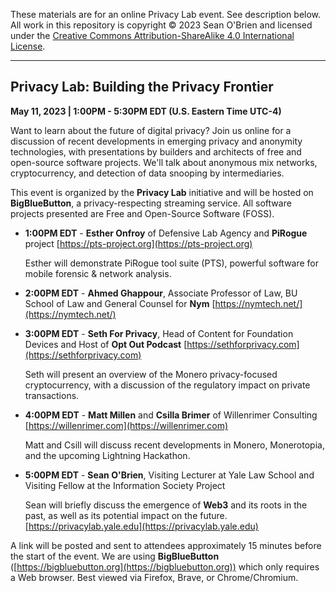 These materials are for an online Privacy Lab event. See description below. All work in this repository is copyright &copy; 2023 Sean O'Brien and licensed under the [Creative Commons Attribution-ShareAlike 4.0 International License](http://creativecommons.org/licenses/by-sa/4.0/).

----

## Privacy Lab: Building the Privacy Frontier

**May 11, 2023 | 1:00PM - 5:30PM EDT (U.S. Eastern Time UTC-4)**

Want to learn about the future of digital privacy? Join us online for a discussion of recent developments in emerging privacy and anonymity technologies, with presentations by builders and architects of free and open-source software projects. We'll talk about anonymous mix networks, cryptocurrency, and detection of data snooping by intermediaries.

This event is organized by the **Privacy Lab** initiative and will be hosted on **BigBlueButton**, a privacy-respecting streaming service. All software projects presented are Free and Open-Source Software (FOSS).

- **1:00PM EDT** - **Esther Onfroy** of Defensive Lab Agency and **PiRogue** project [https://pts-project.org](https://pts-project.org)

  Esther will demonstrate PiRogue tool suite (PTS), powerful software for mobile forensic & network analysis.

- **2:00PM EDT** - **Ahmed Ghappour**, Associate Professor of Law, BU School of Law and General Counsel for **Nym** [https://nymtech.net/](https://nymtech.net/)

- **3:00PM EDT** - **Seth For Privacy**, Head of Content for Foundation Devices and Host of **Opt Out Podcast** [https://sethforprivacy.com](https://sethforprivacy.com)

  Seth will present an overview of the Monero privacy-focused cryptocurrency, with a discussion of the regulatory impact on private transactions.

- **4:00PM EDT** - **Matt Millen** and **Csilla Brimer** of Willenrimer Consulting [https://willenrimer.com](https://willenrimer.com)

  Matt and Csill will discuss recent developments in Monero, Monerotopia, and the upcoming Lightning Hackathon.

- **5:00PM EDT** - **Sean O'Brien**, Visiting Lecturer at Yale Law School and Visiting Fellow at the Information Society Project

  Sean will briefly discuss the emergence of **Web3** and its roots in the past, as well as its potential impact on the future. [https://privacylab.yale.edu](https://privacylab.yale.edu)

A link will be posted and sent to attendees approximately 15 minutes before the start of the event. We are using **BigBlueButton** ([https://bigbluebutton.org](https://bigbluebutton.org)) which only requires a Web browser. Best viewed via Firefox, Brave, or Chrome/Chromium.

